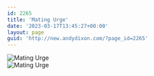 ```yaml
---
id: 2265
title: 'Mating Urge'
date: '2023-03-17T13:45:27+00:00'
layout: page
guid: 'http://new.andydixon.com/?page_id=2265'
---
```


![Mating Urge](https://i0.wp.com/assets.g8x2.ldn.idrivee2-23.com/posters/Mating%20Urge%2001.jpg?w=1200&ssl=1 "Mating Urge")  
![Mating Urge](https://i0.wp.com/assets.g8x2.ldn.idrivee2-23.com/posters/Mating%20Urge%2002.jpg?w=1200&ssl=1 "Mating Urge")